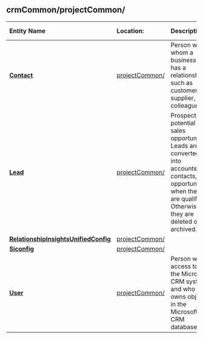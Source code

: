 ## crmCommon/projectCommon/
| Entity Name | Location: | Description | External Link |
|:--- |:--- |:--- |:--- |
|[**Contact**](https://github.com/Microsoft/CDM/blob/experimental/schemaDocuments/core/applicationCommon/foundationCommon/crmCommon/projectCommon/Contact.cdm.json)|[projectCommon/](https://github.com/Microsoft/CDM/blob/experimental/schemaDocuments/core/applicationCommon/foundationCommon/crmCommon/projectCommon/)|Person with whom a business unit has a relationship, such as customer, supplier, and colleague.|[Docs](https://docs.microsoft.com/en-us/dynamics365/customer-engagement/developer/entities/Contact)|
|[**Lead**](https://github.com/Microsoft/CDM/blob/experimental/schemaDocuments/core/applicationCommon/foundationCommon/crmCommon/projectCommon/Lead.cdm.json)|[projectCommon/](https://github.com/Microsoft/CDM/blob/experimental/schemaDocuments/core/applicationCommon/foundationCommon/crmCommon/projectCommon/)|Prospect or potential sales opportunity. Leads are converted into accounts, contacts, or opportunities when they are qualified. Otherwise, they are deleted or archived.|[Docs](https://docs.microsoft.com/en-us/dynamics365/customer-engagement/developer/entities/Lead)|
|[**RelationshipInsightsUnifiedConfig**](https://github.com/Microsoft/CDM/blob/experimental/schemaDocuments/core/applicationCommon/foundationCommon/crmCommon/projectCommon/RelationshipInsightsUnifiedConfig.cdm.json)|[projectCommon/](https://github.com/Microsoft/CDM/blob/experimental/schemaDocuments/core/applicationCommon/foundationCommon/crmCommon/projectCommon/)||[Docs](https://docs.microsoft.com/en-us/dynamics365/customer-engagement/developer/entities/msdyn_relationshipinsightsunifiedconfig)|
|[**Siconfig**](https://github.com/Microsoft/CDM/blob/experimental/schemaDocuments/core/applicationCommon/foundationCommon/crmCommon/projectCommon/Siconfig.cdm.json)|[projectCommon/](https://github.com/Microsoft/CDM/blob/experimental/schemaDocuments/core/applicationCommon/foundationCommon/crmCommon/projectCommon/)||[Docs](https://docs.microsoft.com/en-us/dynamics365/customer-engagement/developer/entities/msdyn_siconfig)|
|[**User**](https://github.com/Microsoft/CDM/blob/experimental/schemaDocuments/core/applicationCommon/foundationCommon/crmCommon/projectCommon/User.cdm.json)|[projectCommon/](https://github.com/Microsoft/CDM/blob/experimental/schemaDocuments/core/applicationCommon/foundationCommon/crmCommon/projectCommon/)|Person with access to the Microsoft CRM system and who owns objects in the Microsoft CRM database.|[Docs](https://docs.microsoft.com/en-us/dynamics365/customer-engagement/developer/entities/SystemUser)|
